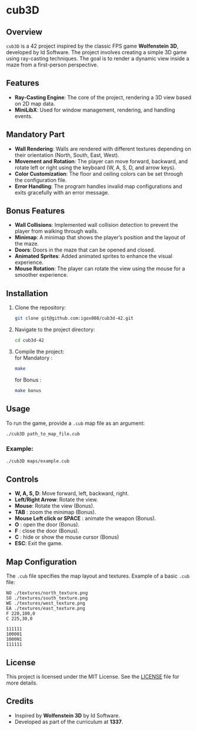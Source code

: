 # cub3D

## Overview
`cub3D` is a 42 project inspired by the classic FPS game **Wolfenstein 3D**, developed by Id Software. The project involves creating a simple 3D game using ray-casting techniques. The goal is to render a dynamic view inside a maze from a first-person perspective.

## Features
- **Ray-Casting Engine**: The core of the project, rendering a 3D view based on 2D map data.
- **MiniLibX**: Used for window management, rendering, and handling events.

## Mandatory Part
- **Wall Rendering**: Walls are rendered with different textures depending on their orientation (North, South, East, West).
- **Movement and Rotation**: The player can move forward, backward, and rotate left or right using the keyboard (W, A, S, D, and arrow keys).
- **Color Customization**: The floor and ceiling colors can be set through the configuration file.
- **Error Handling**: The program handles invalid map configurations and exits gracefully with an error message.

## Bonus Features
- **Wall Collisions**: Implemented wall collision detection to prevent the player from walking through walls.
- **Minimap**: A minimap that shows the player’s position and the layout of the maze.
- **Doors**: Doors in the maze that can be opened and closed.
- **Animated Sprites**: Added animated sprites to enhance the visual experience.
- **Mouse Rotation**: The player can rotate the view using the mouse for a smoother experience.

## Installation
1. Clone the repository:
   ```bash
   git clone git@github.com:igox008/cub3d-42.git
   ```
2. Navigate to the project directory:
   ```bash
   cd cub3d-42
   ```
3. Compile the project:<br>
   for Mandatory :
   ```bash
   make
   ```
   for Bonus :
   ```bash
   make bonus
   ```

## Usage
To run the game, provide a `.cub` map file as an argument:
```bash
./cub3D path_to_map_file.cub
```

### Example:
```bash
./cub3D maps/example.cub
```

## Controls
- **W, A, S, D**: Move forward, left, backward, right.
- **Left/Right Arrow**: Rotate the view.
- **Mouse**: Rotate the view (Bonus).
- **TAB** : zoom the minimap (Bonus).
- **Mouse Left click or SPACE** : animate the weapon (Bonus).
- **O** : open the door (Bonus).
- **F** : close the door (Bonus).
- **C** : hide or show the mouse cursor (Bonus)
- **ESC**: Exit the game.

## Map Configuration
The `.cub` file specifies the map layout and textures. Example of a basic `.cub` file:

```
NO ./textures/north_texture.png
SO ./textures/south_texture.png
WE ./textures/west_texture.png
EA ./textures/east_texture.png
F 220,100,0
C 225,30,0

111111
100001
1000N1
111111
```

## License
This project is licensed under the MIT License. See the [LICENSE](LICENSE) file for more details.

## Credits
- Inspired by **Wolfenstein 3D** by Id Software.
- Developed as part of the curriculum at **1337**.

